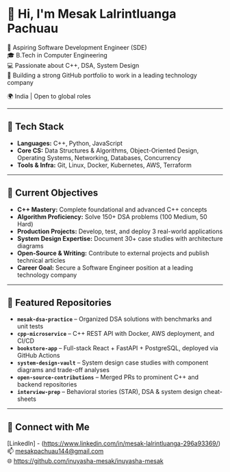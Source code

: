 # 👋 Hi, I'm Mesak Lalrintluanga Pachuau

🎯 Aspiring Software Development Engineer (SDE)  
🎓 B.Tech in Computer Engineering  
💻 Passionate about C++, DSA, System Design  
🚀 Building a strong GitHub portfolio to work in a leading technology company

🌍 India | Open to global roles


---

## 🔧 Tech Stack

- **Languages:** C++, Python, JavaScript  
- **Core CS:** Data Structures & Algorithms, Object-Oriented Design, Operating Systems, Networking, Databases, Concurrency  
- **Tools & Infra:** Git, Linux, Docker, Kubernetes, AWS, Terraform  

---

## 📌 Current Objectives

- **C++ Mastery:** Complete foundational and advanced C++ concepts  
- **Algorithm Proficiency:** Solve 150+ DSA problems (100 Medium, 50 Hard)  
- **Production Projects:** Develop, test, and deploy 3 real-world applications  
- **System Design Expertise:** Document 30+ case studies with architecture diagrams  
- **Open-Source & Writing:** Contribute to external projects and publish technical articles  
- **Career Goal:** Secure a Software Engineer position at a leading technology company  

---

## 📂 Featured Repositories

- **`mesak-dsa-practice`** – Organized DSA solutions with benchmarks and unit tests  
- **`cpp-microservice`** – C++ REST API with Docker, AWS deployment, and CI/CD  
- **`bookstore-app`** – Full-stack React + FastAPI + PostgreSQL, deployed via GitHub Actions  
- **`system-design-vault`** – System design case studies with component diagrams and trade-off analyses  
- **`open-source-contributions`** – Merged PRs to prominent C++ and backend repositories  
- **`interview-prep`** – Behavioral stories (STAR), DSA & system design cheat-sheets  

---

## 🔗 Connect with Me

[LinkedIn] - (https://www.linkedin.com/in/mesak-lalrintluanga-296a93369/)  
📫 mesakpachuau144@gmail.com  
🌐 https://github.com/inuyasha-mesak/inuyasha-mesak
